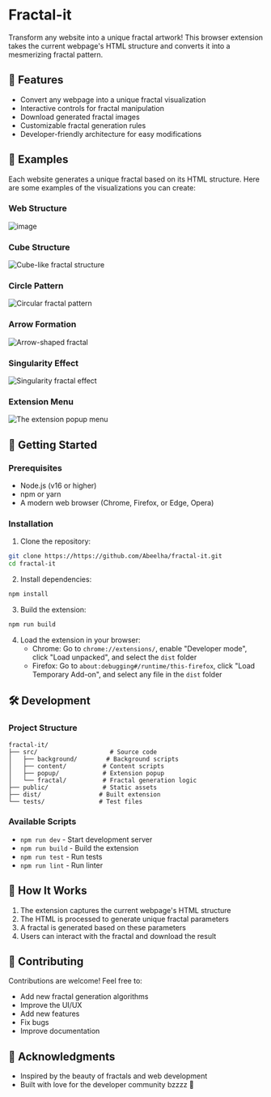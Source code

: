 # Fractal-it

Transform any website into a unique fractal artwork! This browser extension takes the current webpage's HTML structure and converts it into a mesmerizing fractal pattern.

## 🎨 Features

- Convert any webpage into a unique fractal visualization
- Interactive controls for fractal manipulation
- Download generated fractal images
- Customizable fractal generation rules
- Developer-friendly architecture for easy modifications

## 🌈 Examples

Each website generates a unique fractal based on its HTML structure. Here are some examples of the visualizations you can create:


### Web Structure
![image](https://github.com/user-attachments/assets/3a822bf0-f5c7-473e-9294-c890fa63a48b)


### Cube Structure

![Cube-like fractal structure](https://github.com/user-attachments/assets/0392fe6d-1609-458f-9aae-4426373c73f1)

### Circle Pattern

![Circular fractal pattern](https://github.com/user-attachments/assets/ed5254aa-9055-4aef-a4ed-26bbe2473717)

### Arrow Formation

![Arrow-shaped fractal](https://github.com/user-attachments/assets/18153d36-0f08-4292-a729-9a400eb82d21)

### Singularity Effect

![Singularity fractal effect](https://github.com/user-attachments/assets/f9970d2d-8c81-4c16-abce-b6a2c0cf911f)

### Extension Menu

![The extension popup menu](https://github.com/user-attachments/assets/cdeab09f-a651-498f-9527-c5fde5972a4d)


## 🚀 Getting Started

### Prerequisites

- Node.js (v16 or higher)
- npm or yarn
- A modern web browser (Chrome, Firefox, or Edge, Opera)

### Installation

1. Clone the repository:

```bash
git clone https://https://github.com/Abeelha/fractal-it.git
cd fractal-it
```

2. Install dependencies:

```bash
npm install
```

3. Build the extension:

```bash
npm run build
```

4. Load the extension in your browser:
   - Chrome: Go to `chrome://extensions/`, enable "Developer mode", click "Load unpacked", and select the `dist` folder
   - Firefox: Go to `about:debugging#/runtime/this-firefox`, click "Load Temporary Add-on", and select any file in the `dist` folder

## 🛠️ Development

### Project Structure

```
fractal-it/
├── src/                    # Source code
│   ├── background/        # Background scripts
│   ├── content/          # Content scripts
│   ├── popup/            # Extension popup
│   └── fractal/          # Fractal generation logic
├── public/               # Static assets
├── dist/                # Built extension
└── tests/               # Test files
```

### Available Scripts

- `npm run dev` - Start development server
- `npm run build` - Build the extension
- `npm run test` - Run tests
- `npm run lint` - Run linter

## 🎯 How It Works

1. The extension captures the current webpage's HTML structure
2. The HTML is processed to generate unique fractal parameters
3. A fractal is generated based on these parameters
4. Users can interact with the fractal and download the result

## 🤝 Contributing

Contributions are welcome! Feel free to:

- Add new fractal generation algorithms
- Improve the UI/UX
- Add new features
- Fix bugs
- Improve documentation

## 🙏 Acknowledgments

- Inspired by the beauty of fractals and web development
- Built with love for the developer community bzzzz 🐝
